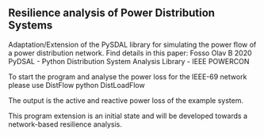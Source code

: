 Resilience analysis of Power Distribution Systems
---------------------------------------------------------------------------------------------------------
Adaptation/Extension of the PySDAL library for simulating the power flow of a power distribution network.
Find details in this paper:
Fosso Olav B 2020 PyDSAL - Python Distribution System Analysis Library - IEEE POWERCON

To start the program and analyse the power loss for the IEEE-69 network please use DistFlow
python DistLoadFlow

The output is the active and reactive power loss of the example system. 

This program extension is an initial state and will be developed towards a network-based resilience analysis.
